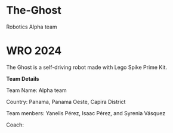 # The-Ghost
Robotics Alpha team 
# WRO 2024
The Ghost is a self-driving robot made with Lego Spike Prime Kit.
                                                                                                                                                                                                                      
 **Team Details**

Team Name: Alpha team

Country: Panama, Panama Oeste, Capira District

Team menbers: Yanelis Pérez, Isaac Pérez, and Syrenia Vásquez 

Coach:
